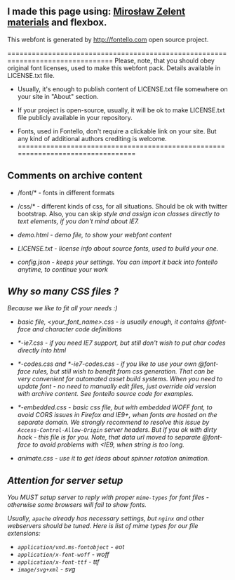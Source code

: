 ## I made this page using: [Mirosław Zelent materials](https://miroslawzelent.pl) and flexbox.

This webfont is generated by http://fontello.com open source project.


================================================================================
Please, note, that you should obey original font licenses, used to make this
webfont pack. Details available in LICENSE.txt file.

- Usually, it's enough to publish content of LICENSE.txt file somewhere on your
  site in "About" section.

- If your project is open-source, usually, it will be ok to make LICENSE.txt
  file publicly available in your repository.

- Fonts, used in Fontello, don't require a clickable link on your site.
  But any kind of additional authors crediting is welcome.
================================================================================


Comments on archive content
---------------------------

- /font/* - fonts in different formats

- /css/*  - different kinds of css, for all situations. Should be ok with 
  twitter bootstrap. Also, you can skip <i> style and assign icon classes
  directly to text elements, if you don't mind about IE7.

- demo.html - demo file, to show your webfont content

- LICENSE.txt - license info about source fonts, used to build your one.

- config.json - keeps your settings. You can import it back into fontello
  anytime, to continue your work


Why so many CSS files ?
-----------------------

Because we like to fit all your needs :)

- basic file, <your_font_name>.css - is usually enough, it contains @font-face
  and character code definitions

- *-ie7.css - if you need IE7 support, but still don't wish to put char codes
  directly into html

- *-codes.css and *-ie7-codes.css - if you like to use your own @font-face
  rules, but still wish to benefit from css generation. That can be very
  convenient for automated asset build systems. When you need to update font -
  no need to manually edit files, just override old version with archive
  content. See fontello source code for examples.

- *-embedded.css - basic css file, but with embedded WOFF font, to avoid
  CORS issues in Firefox and IE9+, when fonts are hosted on the separate domain.
  We strongly recommend to resolve this issue by `Access-Control-Allow-Origin`
  server headers. But if you ok with dirty hack - this file is for you. Note,
  that data url moved to separate @font-face to avoid problems with <IE9, when
  string is too long.

- animate.css - use it to get ideas about spinner rotation animation.


Attention for server setup
--------------------------

You MUST setup server to reply with proper `mime-types` for font files -
otherwise some browsers will fail to show fonts.

Usually, `apache` already has necessary settings, but `nginx` and other
webservers should be tuned. Here is list of mime types for our file extensions:

- `application/vnd.ms-fontobject` - eot
- `application/x-font-woff` - woff
- `application/x-font-ttf` - ttf
- `image/svg+xml` - svg
